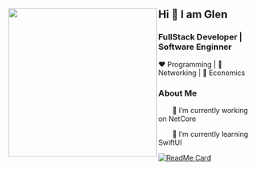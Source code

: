 
##  Hi 🤗 I am Glen <img width="300" align="left" src="https://media.giphy.com/media/PYMX3EllIl0J6AVJEb/giphy.gif">

### FullStack Developer | Software Enginner 

<p>❤️ Programming | 🧡 Networking | 💚 Economics</p> 

### About Me

<p>&emsp;&emsp;🔭 I’m currently working on NetCore</p>
<p>&emsp;&emsp;🌱 I’m currently learning SwiftUI</p>

[![ReadMe Card](https://github-readme-stats.vercel.app/api?username=thcl-0407&show_icons=true)](https://github.com/thcl-0407/thcl-0407) 

<!-- <img width="300" align="left" src="https://media.giphy.com/media/VgGpnYeMVljm1vRA6g/giphy.gif"> -->
<!-- <img width="300" align="left" src="https://media.tenor.com/images/4856ee0d623e294a10753f5510c63638/tenor.gif"> -->
